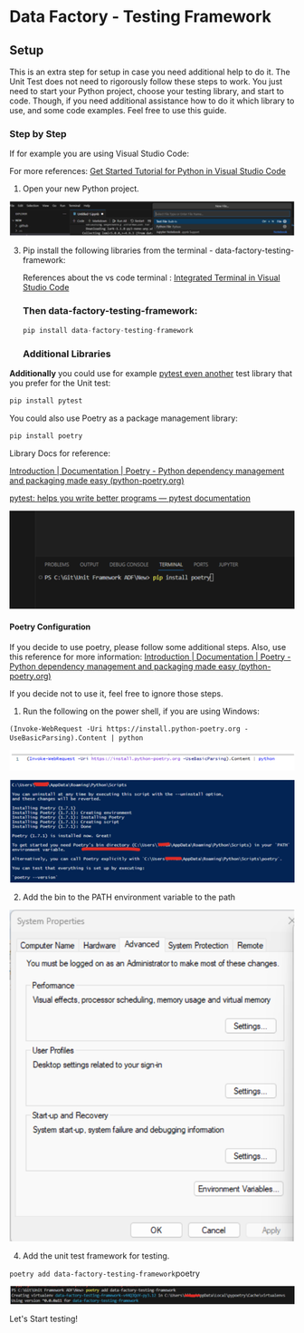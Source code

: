 # Data Factory - Testing Framework

## Setup 

This is an extra step for setup in case you need additional help to do it. The Unit Test does not need to rigorously  follow these steps to work. You just need to start your Python project, choose your testing library, and start to code. Though, if you need additional assistance how to do it which library to use, and some code examples. Feel free to use this guide. 

### Step by Step 

If for example you are using Visual Studio Code:

For more references: [Get Started Tutorial for Python in Visual Studio Code](https://code.visualstudio.com/docs/python/python-tutorial)

1. Open your new Python project.


![image](/docs/environment_setup/images/New_vs_project.png)


3. Pip install the following libraries from the terminal - data-factory-testing-framework:

   References about the vs code terminal : [Integrated Terminal in Visual Studio Code](https://code.visualstudio.com/docs/terminal/basics)
  
   ### **Then data-factory-testing-framework:**
   
   ```python
   pip install data-factory-testing-framework
   ```

	### Additional Libraries

**Additionally** you could use for example <u>pytest even another</u> test library that you prefer for the Unit test: 

```python
pip install pytest
```
You could also use Poetry as a package management library:

```python
pip install poetry
```

Library Docs for reference: 

[Introduction | Documentation | Poetry - Python dependency management and packaging made easy (python-poetry.org)](https://python-poetry.org/docs/)

[pytest: helps you write better programs — pytest documentation](https://docs.pytest.org/en/7.4.x/)


![image](/docs/environment_setup/images/pipinstall_poetry.png)

#### Poetry Configuration 

 If you decide to use poetry, please follow some additional steps. Also, use this reference for more information: [Introduction | Documentation | Poetry - Python dependency management and packaging made easy (python-poetry.org)](https://python-poetry.org/docs/#installation)

 If you decide not to use it, feel free to ignore those steps.

1. Run the following on the power shell, if you are using Windows:

```
(Invoke-WebRequest -Uri https://install.python-poetry.org -UseBasicParsing).Content | python
```

![image](/docs/environment_setup/images/power_shell_invoke.png)


![image](/docs/environment_setup/images/installing_poetry_power_shell.png)


2. Add the bin to the PATH environment variable to the path


![image](/docs/environment_setup/images/env_variable.png)


4. Add the unit test framework for testing. 

`poetry add data-factory-testing-framework`poetry 


![image](/docs/environment_setup/images/poetry_framework.png)


Let's Start testing!
